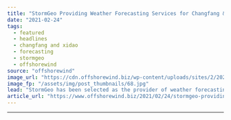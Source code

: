 ```yaml
---
title: "StormGeo Providing Weather Forecasting Services for Changfang & Xidao OWFs"
date: "2021-02-24"
tags: 
  - featured
  - headlines
  - changfang and xidao
  - forecasting
  - stormgeo
  - offshorewind
source: "offshorewind"
image_url: "https://cdn.offshorewind.biz/wp-content/uploads/sites/2/2021/02/24100004/CIP_illustration.jpg"
image_fp: "/assets/img/post_thumbnails/68.jpg"
lead: "StormGeo has been selected as the provider of weather forecasting services for the Changfang"
article_url: "https://www.offshorewind.biz/2021/02/24/stormgeo-providing-weather-forecasting-services-for-changfang-xidao-owfs/"
---
```


---
